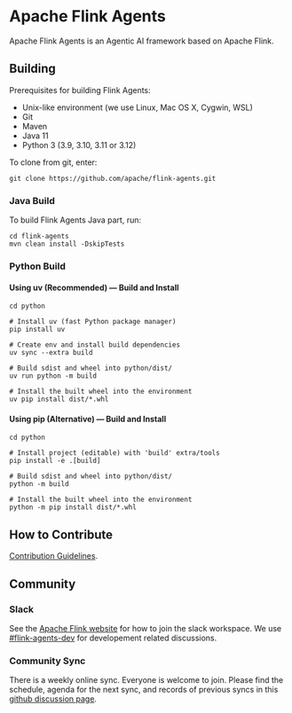 # Apache Flink Agents

Apache Flink Agents is an Agentic AI framework based on Apache Flink.

## Building

Prerequisites for building Flink Agents:

* Unix-like environment (we use Linux, Mac OS X, Cygwin, WSL)
* Git
* Maven
* Java 11
* Python 3 (3.9, 3.10, 3.11 or 3.12)

To clone from git, enter:

```shell
git clone https://github.com/apache/flink-agents.git
```

### Java Build

To build Flink Agents Java part, run:

```shell
cd flink-agents
mvn clean install -DskipTests
```

### Python Build

#### Using uv (Recommended) — Build and Install

```shell
cd python

# Install uv (fast Python package manager)
pip install uv

# Create env and install build dependencies
uv sync --extra build

# Build sdist and wheel into python/dist/
uv run python -m build

# Install the built wheel into the environment
uv pip install dist/*.whl
```


#### Using pip (Alternative) — Build and Install

```shell
cd python

# Install project (editable) with 'build' extra/tools
pip install -e .[build]

# Build sdist and wheel into python/dist/
python -m build

# Install the built wheel into the environment
python -m pip install dist/*.whl
```


## How to Contribute

[Contribution Guidelines](.github/CONTRIBUTING.md).

## Community

### Slack

See the [Apache Flink website](https://flink.apache.org/what-is-flink/community/#slack) for how to join the slack workspace. We use [#flink-agents-dev](https://apache-flink.slack.com/archives/C097QF5HG8J) for developement related discussions.

### Community Sync

There is a weekly online sync. Everyone is welcome to join. Please find the schedule, agenda for the next sync, and records of previous syncs in this [github discussion page](https://github.com/apache/flink-agents/discussions/66).